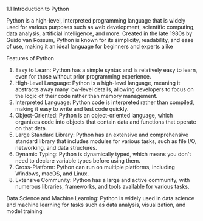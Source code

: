 1.1 Introduction to  Python 

Python is a high-level, interpreted programming language that is widely used for various purposes such as web development, scientific computing, data analysis, artificial intelligence, and more. Created in the late 1980s by Guido van Rossum, Python is known for its simplicity, readability, and ease of use, making it an ideal language for beginners and experts alike

Features of Python
1. Easy to Learn: Python has a simple syntax and is relatively easy to learn, even for those without prior programming experience.
2. High-Level Language: Python is a high-level language, meaning it abstracts away many low-level details, allowing developers to focus on the logic of their code rather than memory management.
3. Interpreted Language: Python code is interpreted rather than compiled, making it easy to write and test code quickly.
4. Object-Oriented: Python is an object-oriented language, which organizes code into objects that contain data and functions that operate on that data.
5. Large Standard Library: Python has an extensive and comprehensive standard library that includes modules for various tasks, such as file I/O, networking, and data structures.
6. Dynamic Typing: Python is dynamically typed, which means you don't need to declare variable types before using them.
7. Cross-Platform: Python can run on multiple platforms, including Windows, macOS, and Linux.
8. Extensive Community: Python has a large and active community, with numerous libraries, frameworks, and tools available for various tasks.



Data Science and Machine Learning: Python is widely used in data science and machine learning for tasks such as data analysis, visualization, and model training